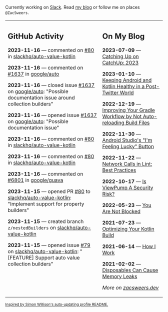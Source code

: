 Currently working on [Slack](https://slack.com/). Read [my blog](https://zacsweers.dev/) or follow me on places `@ZacSweers`.

<table><tr><td valign="top" width="60%">

## GitHub Activity
<!-- githubActivity starts -->
**2023-11-16** — commented on [#80](https://github.com/slackhq/auto-value-kotlin/pull/80#issuecomment-1814931101) in [slackhq/auto-value-kotlin](https://github.com/slackhq/auto-value-kotlin)

**2023-11-16** — commented on [#1637](https://github.com/google/auto/issues/1637#issuecomment-1814930644) in [google/auto](https://github.com/google/auto)

**2023-11-16** — closed issue [#1637](https://github.com/google/auto/issues/1637) on [google/auto](https://github.com/google/auto): "Possible documentation issue around collection builders"

**2023-11-16** — opened issue [#1637](https://github.com/google/auto/issues/1637) on [google/auto](https://github.com/google/auto): "Possible documentation issue"

**2023-11-16** — commented on [#80](https://github.com/slackhq/auto-value-kotlin/pull/80#issuecomment-1814920773) in [slackhq/auto-value-kotlin](https://github.com/slackhq/auto-value-kotlin)

**2023-11-16** — commented on [#80](https://github.com/slackhq/auto-value-kotlin/pull/80#issuecomment-1814877238) in [slackhq/auto-value-kotlin](https://github.com/slackhq/auto-value-kotlin)

**2023-11-16** — commented on [#6801](https://github.com/google/guava/issues/6801#issuecomment-1814752703) in [google/guava](https://github.com/google/guava)

**2023-11-15** — opened PR [#80](https://github.com/slackhq/auto-value-kotlin/pull/80) to [slackhq/auto-value-kotlin](https://github.com/slackhq/auto-value-kotlin): "Implement support for property builders"

**2023-11-15** — created branch `z/nestedBuilders` on [slackhq/auto-value-kotlin](https://github.com/slackhq/auto-value-kotlin)

**2023-11-15** — opened issue [#79](https://github.com/slackhq/auto-value-kotlin/issues/79) on [slackhq/auto-value-kotlin](https://github.com/slackhq/auto-value-kotlin): "[FEATURE] Support auto value collection builders"
<!-- githubActivity ends -->
</td><td valign="top" width="40%">

## On My Blog
<!-- blog starts -->
**2023-07-09** — [Catching Up on CatchUp: 2023](https://www.zacsweers.dev/catching-up-on-catchup-2023/)

**2023-01-10** — [Keeping Android and Kotlin Healthy in a Post-Twitter World](https://www.zacsweers.dev/keeping-android-healthy/)

**2022-12-19** — [Improving Your Gradle Workflow by Not Auto-reloading Build Files](https://www.zacsweers.dev/improving-your-workflow-by-not-auto-reloading-build-files/)

**2022-11-30** — [Android Studio's "I'm Feeling Lucky" Button](https://www.zacsweers.dev/android-studios-im-feeling-lucky-button/)

**2022-11-22** — [Network Calls in Lint: Best Practices](https://www.zacsweers.dev/network-calls-in-lint-best-practices/)

**2022-10-17** — [Is ViewPump A Security Risk?](https://www.zacsweers.dev/is-viewpump-a-security-risk/)

**2022-05-23** — [You Are Not Blocked](https://www.zacsweers.dev/you-are-not-blocked/)

**2021-07-23** — [Optimizing Your Kotlin Build](https://www.zacsweers.dev/optimizing-your-kotlin-build/)

**2021-06-14** — [How I Work](https://www.zacsweers.dev/how-i-work/)

**2021-02-02** — [Disposables Can Cause Memory Leaks](https://www.zacsweers.dev/disposables-can-cause-memory-leaks/)
<!-- blog ends -->
_More on [zacsweers.dev](https://zacsweers.dev/)_
</td></tr></table>

<sub><a href="https://simonwillison.net/2020/Jul/10/self-updating-profile-readme/">Inspired by Simon Willison's auto-updating profile README.</a></sub>